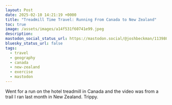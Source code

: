```yaml
---
layout: Post
date: 2025-02-10 14:21:19 +0000
title: "Treadmill Time Travel: Running From Canada to New Zealand"
toc: true
image: /assets/images/a14f531f60741e99.jpeg
description: 
mastodon_social_status_url: https://mastodon.social/@joshbeckman/113980032917385719
bluesky_status_url: false
tags:
  - travel
  - geography
  - canada
  - new-zealand
  - exercise
  - mastodon
---
```


<p>Went for a run on the hotel treadmill in Canada and the video was from a trail I ran last month in New Zealand. Trippy.</p>
